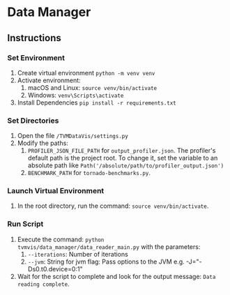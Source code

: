 # Data Manager
## Instructions

### Set Environment
1. Create virtual environment `python -m venv venv`
2. Activate environment:
   1. macOS and Linux: `source venv/bin/activate`
   2. Windows: `venv\Scripts\activate`
3. Install Dependencies `pip install -r requirements.txt`

### Set Directories
1. Open the file `/TVMDataVis/settings.py`
2. Modify the paths:
   1. `PROFILER_JSON_FILE_PATH` for `output_profiler.json`. The profiler's default path is the project root. To change it, set the variable to an absolute path like `Path('/absolute/path/to/profiler_output.json')`
   2. `BENCHMARK_PATH` for `tornado-benchmarks.py`.


### Launch Virtual Environment
1. In the root directory, run the command: `source venv/bin/activate`.

### Run Script
1. Execute the command: `python tvmvis/data_manager/data_reader_main.py` with the parameters: 
   1. `--iterations`: Number of iterations
   2. `--jvm`: String for jvm flag: Pass options to the JVM e.g. -J="-Ds0.t0.device=0:1"
2. Wait for the script to complete and look for the output message: `Data reading complete`.

